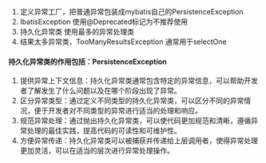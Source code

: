 1. 定义异常工厂，把普通异常包装成mybatis自己的PersistenceException
2. IbatisException  使用@Deprecated标记为不推荐使用
3. 持久化异常类 使用最多的异常处理类
4. 结果太多异常类，TooManyResultsException 通常用于selectOne


#### 持久化异常类的作用包括：PersistenceException
1. 提供异常上下文信息：持久化异常类通常包含特定的异常信息，可以帮助开发者了解发生了什么问题以及在哪个阶段出现了异常。
2. 区分异常类型：通过定义不同类型的持久化异常类，可以区分不同的异常情况，便于开发者对不同类型的异常进行适当的处理和响应。
3. 规范异常处理：通过抛出持久化异常类，可以使代码更加规范和清晰，遵循异常处理的最佳实践，提高代码的可读性和可维护性。
4. 方便异常传递：持久化异常类可以被捕获并传递给上层调用者，使得异常处理更加灵活，可以在适当的层次进行异常处理操作。
